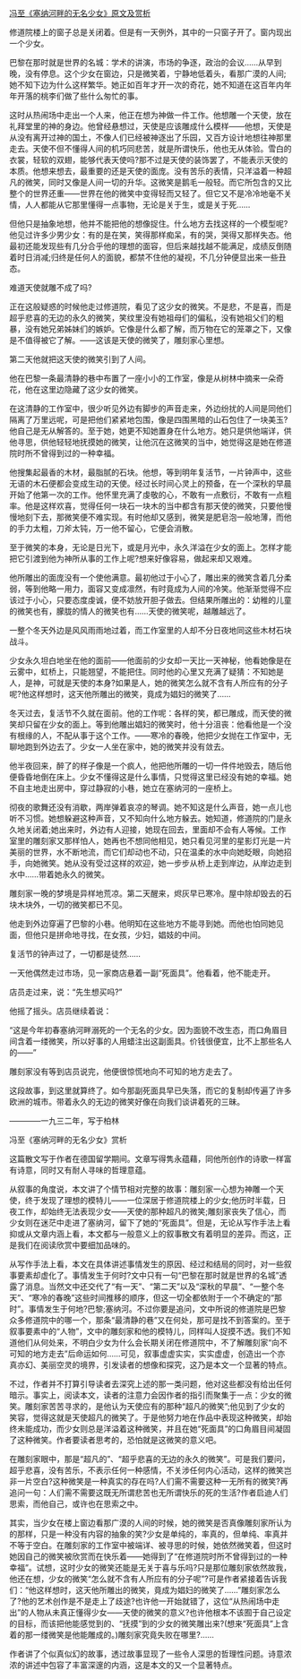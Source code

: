 [冯至《塞纳河畔的无名少女》原文及赏析](https://www.vrrw.net/wx/8924.html)

修道院楼上的窗子总是关闭着。但是有一天例外，其中的一只窗子开了。窗内现出一个少女。

巴黎在那时就是世界的名城：学术的讲演，市场的争逐，政治的会议……从早到晚，没有停息。这个少女在窗边，只是微笑着，宁静地低着头，看那广漠的人间;她不知下边为什么这样繁华。她正如百年才开一次的奇花，她不知道在这百年内年年开落的桃李们做了些什么匆忙的事。

这时从热闹场中走出一个人来，他正在想为神做一件工作。他想雕一个天使，放在礼拜堂里的神的身边。他曾经悬想过，天使是应该雕成什么模样——他想，天使是从没有离开过神的国土，不像人们已经被神逐出了乐园，又百方设计地想往神那里走去。天使不但不懂得人间的机巧同悲苦，就是所谓快乐，他也无从体验。雪白的衣裳，轻软的双翅，能够代表天使吗?那不过是天使的装饰罢了，不能表示天使的本质。他想来想去，最重要的还是天使的面庞。没有苦乐的表情，只洋溢着一种超凡的微笑，同时又像是人间一切的升华。这微笑是鹅毛一般轻。而它所包含的又比整个的世界还重——世界在他的微笑中变得轻而又轻了。但它又不是冷冷地毫不关情，人人都能从它那里懂得一点事物，无论是关于生，或是关于死……

但他只是抽象地想，他并不能把他的想像捉住。什么地方去找这样的一个模型呢?他见过许多少男少女：有的是在笑，笑得那样痴呆，有的哭，哭得又那样失态。他最初还能发现些有几分合乎他的理想的面容，但后来越找越不能满足，成绩反倒随着时日消减;归终是任何人的面貌，都禁不住他的凝视，不几分钟便显出来一些丑态。



难道天使就雕不成了吗?

正在这般疑惑的时候他走过修道院，看见了这少女的微笑。不是悲，不是喜，而是超乎悲喜的无边的永久的微笑，笑纹里没有她祖母们的偏私，没有她祖父们的粗暴，没有她兄弟姊妹们的嫉妒。它像是什么都了解，而万物在它的笼罩之下，又像是不值得被它了解。——这该是天使的微笑了，雕刻家心里想。

第二天他就把这天使的微笑引到了人间。

他在巴黎一条最清静的巷中布置了一座小小的工作室，像是从树林中摘来一朵奇花，他在这里边隐藏了这少女的微笑。

在这清静的工作室中，很少听见外边有脚步的声音走来，外边纷扰的人间是同他们隔离了万里远呢，可是把他们紧紧地包围，像是四围黑暗的山石包住了一块美玉?他自己是无从解答的。至于她，她更不知她置身在什么地方。她只是供他端详，供他寻思，供他轻轻地抚摸她的微笑，让他沉在这微笑的当中，她觉得这是她在修道院时所不曾得到过的一种幸福。

他搜集起最香的木材，最脂腻的石块。他想，等到明年复活节，一片钟声中，这些无语的木石便都会变成生动的天使。经过长时间心灵上的预备，在一个深秋的早晨开始了他第一次的工作。他怀里充满了虔敬的心，不敢有一点敷衍，不敢有一点粗率。他是这样欢喜，觉得任何一块石一块木的当中都含有那天使的微笑，只要他慢慢地刻下去，那微笑便不难实现。有时他却又感到，微笑是肥皂泡一般地薄，而他的手力太粗，刀斧太钝，万一他不留心，它便会消散。

至于微笑的本身，无论是日光下，或是月光中，永久洋溢在少女的面上。怎样才能把它引渡到他为神所从事的工作上呢?想来好像容易，做起来却又艰难。

他所雕出的面庞没有一个使他满意。最初他过于小心了，雕出来的微笑含着几分柔弱，等到他略一用力，面容又变成凛然，有时竟成为人间的冷笑。他渐渐觉得不应该过于小心，只要态度虔诚，便不妨放开胆子做去。但结果所雕出的：幼稚的儿童的微笑也有，朦胧的情人的微笑也有……天使的微笑呢，越雕越远了。

一整个冬天外边是风风雨雨地过着，而工作室里的人却不分日夜地同这些木材石块战斗。

少女永久坦白地坐在他的面前——他面前的少女却一天比一天神秘，他看她像是在云雾中，虹桥上，只能翘望，不能把住。同时他的心里又充满了疑猜：不知她是人，是神，可就是天使的本身?如果是人，她的微笑怎么就不含有人所应有的分子呢?他这样想时，这天他所雕出的微笑，竟成为娼妇的微笑了……

冬天过去，复活节不久就在面前。他的工作呢：各样的笑，都已雕成，而天使的微笑却只留在少女的面上。等到他雕出娼妇的微笑时，他十分沮丧：他看他是一个没有根缘的人，不配从事于这个工作。——寒冷的春晚，他把少女抛在工作室中，无聊地跑到外边去了。少女一人坐在家中，她的微笑并没有敛去。

他半夜回来，醉了的样子像是一个疯人，他把他所雕的一切一件件地毁去，随后他便昏昏地倒在床上。少女不懂得这是什么事情，只觉得这里已经没有她的幸福。她不自主地走出房中，穿过静寂的小巷，她立在塞纳河的一座桥上。

彻夜的歌舞还没有消歇，两岸弹着哀凉的琴调。她不知这是什么声音，她一点儿也听不习惯。她想躲避这种声音，又不知向什么地方躲去。她知道，修道院的门是永久地关闭着;她出来时，外边有人迎接，她现在回去，里面却不会有人等候。工作室里的雕刻家又那样怕人，她再也不想同他相见，她只看见河里的星影灯光是一片美丽的世界，水不断地流，而它们却动也不动，只在温柔的水中向她眨眼，向她招手，向她微笑。她从没有受过这样的欢迎，她一步步从桥上走到岸边，从岸边走到水中……带着她永久的微笑。

雕刻家一晚的梦境是异样地荒凉。第二天醒来，烬灰早已寒冷。屋中除却毁去的石块木块外，一切的微笑都已不见。

他走到外边穿遍了巴黎的小巷。他明知在这些地方不能寻到她。而他也怕同她见面，但他只是拼命地寻找，在女孩，少妇，娼妓的中间。

复活节的钟声过了，一切都是徒然……

一天他偶然走过市场，见一家商店悬着一副“死面具”。他看着，他不能走开。

店员走过来，说：“先生想买吗?”

他摇了摇头。店员继续着说：

“这是今年初春塞纳河畔溺死的一个无名的少女。因为面貌不改生态，而口角眉目间含着一缕微笑，所以好事的人用蜡注出这副面具。价钱很便宜，比不上那些名人的——”

雕刻家没有等到店员说完，他便很惊慌地向不可知的地方走去了。

这段故事，到这里就算终了。如今那副死面具早已失落，而它的复制却传遍了许多欧洲的城市。带着永久的无边的微笑好像在向我们谈讲着死的三昧。

————一九三二年，写于柏林

冯至《塞纳河畔的无名少女》赏析

这篇散文写于作者在德国留学期间。文章写得隽永蕴藉，同他所创作的诗歌一样富有诗意，同时又有耐人寻味的哲理意蕴。

从叙事的角度说，本文讲了个情节相对完整的故事：雕刻家一心想为神雕一个天使，终于发现了理想的模特儿——一位深居于修道院楼上的少女;他历时半载，日夜工作，却始终无法表现少女——天使的那种超凡的微笑;雕刻家丧失了信心，而少女则在迷茫中走进了塞纳河，留下了她的“死面具”。但是，无论从写作手法上看抑或从文章内涵上看，本文都与一般意义上的叙事散文有着明显的差异。而这，正是我们在阅读欣赏中要细加品味的。

从写作手法上看，本文在具体讲述事情发生的原因、经过和结局的同时，对一些叙事要素却虚化了。事情发生于何时?文中只有一句“巴黎在那时就是世界的名城”透露了消息。当然文中还交代了“有一天”、“第二天”以及“深秋的早晨”、“一整个冬天”、“寒冷的春晚”这些时间推移的顺序，但这一切全都依附于一个不确定的“那时”。事情发生于何地?巴黎;塞纳河。不过你要是追问，文中所说的修道院是巴黎众多修道院中的哪一个，那条“最清静的巷”又在何处，那可是找不到答案的。至于叙事要素中的“人物”，文中的雕刻家和他的模特儿，同样叫人捉摸不透。我们不知道他们从何处来，不明白少女为什么会长期关闭在修道院中，不了解雕刻家“向不可知的地方走去”后命运如何……可见，叙事虚虚实实，实实虚虚，创造出一个亦真亦幻、美丽空灵的境界，引发读者的想像和探究，这乃是本文一个显著的特点。

不过，作者并不打算引导读者去深究上述的那一类问题，他对这些都没有给出任何暗示。事实上，阅读本文，读者的注意力会因作者的指引而聚集于一点：少女的微笑。雕刻家苦苦寻求的，是他认为天使应有的那种“超凡的微笑”;他见到了少女的笑容，觉得这就是天使超凡的微笑了。于是他努力地在作品中表现这种微笑，却始终未能成功，而少女则总是洋溢着这种微笑，并且在她“死面具”的口角眉目间凝固了这种微笑。作者要读者思考的，恐怕就是这微笑的意义吧。

在雕刻家眼中，那是“超凡的”、“超乎悲喜的无边的永久的微笑”。可是我们要问，超乎悲喜，没有苦乐，不表示任何一种感情，不关涉任何内心活动，这样的微笑岂非一片空白?这种微笑是一种真实的存在吗?人们需不需要这种一无所有的微笑?再追问一句：人们需不需要这既无所谓悲苦也无所谓快乐的死的生活?作者启迪人们思索，而他自己，或许也在思索之中。

其实，当少女在楼上窗边看那广漠的人间的时候，她的微笑是否真像雕刻家所认为的那样，只是一种没有内容的抽象的笑?少女是单纯的，率真的，但单纯、率真并不等于空白。在雕刻家的工作室中被端详、被寻思的时候，她依然微笑着，但这时她因自己的微笑被欣赏而在快乐着——她得到了“在修道院时所不曾得到过的一种幸福”。试想，这时少女的微笑还能是无关于喜与乐吗?只是那位雕刻家依然故我，他还在想，少女的微笑“怎么就不含有人所应有的分子呢”?可是作者紧接着告诉我们：“他这样想时，这天他所雕出的微笑，竟成为娼妇的微笑了……”雕刻家怎么了?他的艺术创作是不是走上了歧途?也许他一开始就错了，这位“从热闹场中走出”的人物从未真正懂得少女——天使的微笑的意义?也许他根本不该囿于自己设定的目标，而该把他能感觉到的、“抚摸”到的少女的微笑雕出来?(想来“死面具”上含着的那一缕微笑是他能雕成的。)雕刻家究竟失败在哪里?……

作者讲了个似真似幻的故事，透过故事显现了一些令人深思的哲理性问题。诗意浓浓的讲述中包容了丰富深邃的内涵，这是本文的又一个显著特点。

